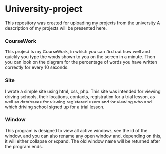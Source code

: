 # University-project
This repository was created for uploading my projects from the university 
A description of my projects will be presented here.
<h3>CourseWork</h3>
This project is my CourseWork, in which you can find out how well and quickly you type the words shown to you on the screen in a minute. Then you can look on the diagram for the percentage of words you have written correctly for every 10 seconds. 

<h3>Site</h3>

I wrote a simple site using html, css, php. This site was intended for viewing driving schools, their locations, contacts, registration for a trial lesson, as well as databases for viewing registered users and for viewing who and which driving school signed up for a trial lesson.
<h3>Window</h3>
This program is designed to view all active windows, see the id of the window, and you can also rename any open window and, depending on this, it will either collapse or expand. The old window name will be returned after the program ends. 
